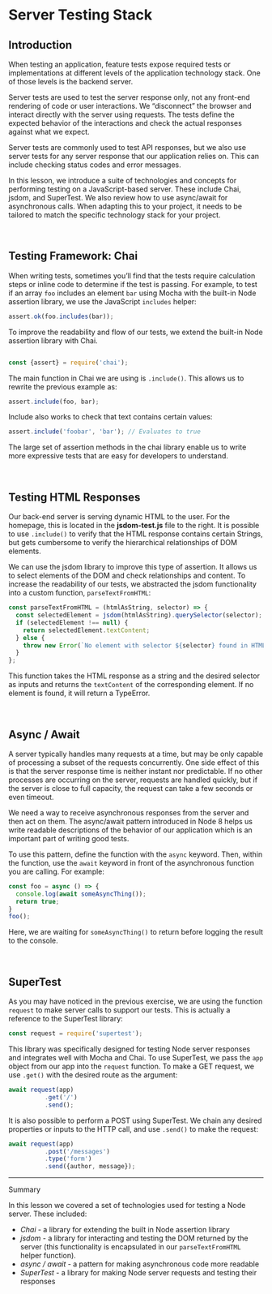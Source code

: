 # Server Testing Stack

## Introduction

When testing an application, feature tests expose required tests or implementations at different levels of the application technology stack. One of those levels is the backend server.

Server tests are used to test the server response only, not any front-end rendering of code or user interactions. We “disconnect” the browser and interact directly with the server using requests. The tests define the expected behavior of the interactions and check the actual responses against what we expect.

Server tests are commonly used to test API responses, but we also use server tests for any server response that our application relies on. This can include checking status codes and error messages.

In this lesson, we introduce a suite of technologies and concepts for performing testing on a JavaScript-based server. These include Chai, jsdom, and SuperTest. We also review how to use async/await for asynchronous calls. When adapting this to your project, it needs to be tailored to match the specific technology stack for your project.

&nbsp;

## Testing Framework: Chai

When writing tests, sometimes you’ll find that the tests require calculation steps or inline code to determine if the test is passing. For example, to test if an array `foo` includes an element `bar` using Mocha with the built-in Node assertion library, we use the JavaScript `includes` helper:

```js
assert.ok(foo.includes(bar));

```

To improve the readability and flow of our tests, we extend the built-in Node assertion library with Chai.

```js

const {assert} = require('chai');

```

The main function in Chai we are using is `.include()`. This allows us to rewrite the previous example as:

```js
assert.include(foo, bar);

```

Include also works to check that text contains certain values:

```js
assert.include('foobar', 'bar'); // Evaluates to true

```

The large set of assertion methods in the chai library enable us to write more expressive tests that are easy for developers to understand.

&nbsp;

## Testing HTML Responses

Our back-end server is serving dynamic HTML to the user. For the homepage, this is located in the **jsdom-test.js** file to the right. It is possible to use `.include()` to verify that the HTML response contains certain Strings, but gets cumbersome to verify the hierarchical relationships of DOM elements.

We can use the jsdom library to improve this type of assertion. It allows us to select elements of the DOM and check relationships and content. To increase the readability of our tests, we abstracted the jsdom functionality into a custom function, `parseTextFromHTML`:

```js
const parseTextFromHTML = (htmlAsString, selector) => {
  const selectedElement = jsdom(htmlAsString).querySelector(selector);
  if (selectedElement !== null) {
    return selectedElement.textContent;
  } else {
    throw new Error(`No element with selector ${selector} found in HTML string`);
  }
};
```

This function takes the HTML response as a string and the desired selector as inputs and returns the `textContent` of the corresponding element. If no element is found, it will return a TypeError.

&nbsp;

## Async / Await

A server typically handles many requests at a time, but may be only capable of processing a subset of the requests concurrently. One side effect of this is that the server response time is neither instant nor predictable. If no other processes are occurring on the server, requests are handled quickly, but if the server is close to full capacity, the request can take a few seconds or even timeout.

We need a way to receive asynchronous responses from the server and then act on them. The async/await pattern introduced in Node 8 helps us write readable descriptions of the behavior of our application which is an important part of writing good tests.

To use this pattern, define the function with the `async` keyword. Then, within the function, use the `await` keyword in front of the asynchronous function you are calling. For example:

```js
const foo = async () => {
  console.log(await someAsyncThing());
  return true;
}
foo();
```

Here, we are waiting for `someAsyncThing()` to return before logging the result to the console.

&nbsp;

## SuperTest

As you may have noticed in the previous exercise, we are using the function `request` to make server calls to support our tests. This is actually a reference to the SuperTest library:

```js
const request = require('supertest');

```

This library was specifically designed for testing Node server responses and integrates well with Mocha and Chai. To use SuperTest, we pass the `app` object from our app into the `request` function. To make a GET request, we use `.get()` with the desired route as the argument:

```js
await request(app)
          .get('/')
          .send();

```

It is also possible to perform a POST using SuperTest. We chain any desired properties or inputs to the HTTP call, and use `.send()` to make the request:

```js
await request(app)
          .post('/messages')
          .type('form')
          .send({author, message});
```

--------------------

Summary

In this lesson we covered a set of technologies used for testing a Node server. These included:

*   _Chai_ \- a library for extending the built in Node assertion library
*   _jsdom_ \- a library for interacting and testing the DOM returned by the server (this functionality is encapsulated in our `parseTextFromHTML` helper function).
*   _async / await_ \- a pattern for making asynchronous code more readable
*   _SuperTest_ \- a library for making Node server requests and testing their responses
